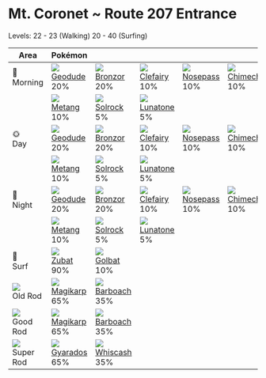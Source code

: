 # Mt. Coronet ~ Route 207 Entrance
Levels: 22 - 23 (Walking) 20 - 40 (Surfing)

Area                         | Pokémon                         | &nbsp;                          | &nbsp;                          | &nbsp;                          | &nbsp;                          | &nbsp;                          
---                          | ---                             | ---                             | ---                             | ---                             | ---                             | ---                             
🌅<br>Morning                 | ![][074]<br> [Geodude]<br> 20% | ![][436]<br> [Bronzor]<br> 20% | ![][035]<br> [Clefairy]<br> 10%| ![][299]<br> [Nosepass]<br> 10%| ![][358]<br> [Chimecho]<br> 10%| ![][042]<br> [Golbat]<br> 10%  
&nbsp;                       | ![][375]<br> [Metang]<br> 10%  | ![][338]<br> [Solrock]<br> 5%  | ![][337]<br> [Lunatone]<br> 5% 
🌞<br>Day                     | ![][074]<br> [Geodude]<br> 20% | ![][436]<br> [Bronzor]<br> 20% | ![][035]<br> [Clefairy]<br> 10%| ![][299]<br> [Nosepass]<br> 10%| ![][358]<br> [Chimecho]<br> 10%| ![][042]<br> [Golbat]<br> 10%  
&nbsp;                       | ![][375]<br> [Metang]<br> 10%  | ![][338]<br> [Solrock]<br> 5%  | ![][337]<br> [Lunatone]<br> 5% 
🌙<br>Night                   | ![][074]<br> [Geodude]<br> 20% | ![][436]<br> [Bronzor]<br> 20% | ![][035]<br> [Clefairy]<br> 10%| ![][299]<br> [Nosepass]<br> 10%| ![][358]<br> [Chimecho]<br> 10%| ![][042]<br> [Golbat]<br> 10%  
&nbsp;                       | ![][375]<br> [Metang]<br> 10%  | ![][338]<br> [Solrock]<br> 5%  | ![][337]<br> [Lunatone]<br> 5% 
🌊<br> Surf                   | ![][041]<br> [Zubat]<br> 90%   | ![][042]<br> [Golbat]<br> 10%  
![][old-rod]<br> Old Rod     | ![][129]<br> [Magikarp]<br> 65%| ![][339]<br> [Barboach]<br> 35%
![][good-rod]<br> Good Rod   | ![][129]<br> [Magikarp]<br> 65%| ![][339]<br> [Barboach]<br> 35%
![][super-rod]<br> Super Rod | ![][130]<br> [Gyarados]<br> 65%| ![][340]<br> [Whiscash]<br> 35%


[Clefairy]: ../../pokemon_changes/035/
[Zubat]: ../../pokemon_changes/041/
[Golbat]: ../../pokemon_changes/042/
[Geodude]: ../../pokemon_changes/074/
[Magikarp]: ../../pokemon_changes/129/
[Gyarados]: ../../pokemon_changes/130/
[Nosepass]: ../../pokemon_changes/299/
[Lunatone]: ../../pokemon_changes/337/
[Solrock]: ../../pokemon_changes/338/
[Barboach]: ../../pokemon_changes/339/
[Whiscash]: ../../pokemon_changes/340/
[Chimecho]: ../../pokemon_changes/358/
[Metang]: ../../pokemon_changes/375/
[Bronzor]: ../../pokemon_changes/436/
[good-rod]: ../img/items/good-rod.png
[old-rod]: ../img/items/old-rod.png
[super-rod]: ../img/items/super-rod.png
[035]: ../img/pokemon/035.png
[041]: ../img/pokemon/041.png
[042]: ../img/pokemon/042.png
[074]: ../img/pokemon/074.png
[129]: ../img/pokemon/129.png
[130]: ../img/pokemon/130.png
[299]: ../img/pokemon/299.png
[337]: ../img/pokemon/337.png
[338]: ../img/pokemon/338.png
[339]: ../img/pokemon/339.png
[340]: ../img/pokemon/340.png
[358]: ../img/pokemon/358.png
[375]: ../img/pokemon/375.png
[436]: ../img/pokemon/436.png
